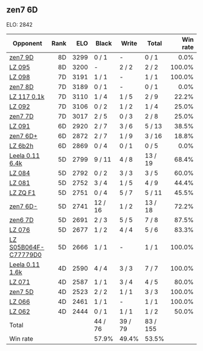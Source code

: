 ## zen7 6D ##

ELO: 2842

Opponent | Rank | ELO | Black | Write | Total | Win rate
---------|-----:|----:|-------|-------|-------|-------:
[zen7 9D](zen7%209D.md) | 8D | 3299 | 0 / 1 | - | 0 / 1 | 0.0%
[LZ 095](LZ%20095.md) | 8D | 3200 | - | 2 / 2 | 2 / 2 | 100.0%
[LZ 098](LZ%20098.md) | 7D | 3191 | 1 / 1 | - | 1 / 1 | 100.0%
[zen7 8D](zen7%208D.md) | 7D | 3189 | 0 / 1 | - | 0 / 1 | 0.0%
[LZ 117 0.1k](LZ%20117%200.1k.md) | 7D | 3110 | 1 / 4 | 1 / 5 | 2 / 9 | 22.2%
[LZ 092](LZ%20092.md) | 7D | 3106 | 0 / 2 | 1 / 2 | 1 / 4 | 25.0%
[zen7 7D](zen7%207D.md) | 7D | 3017 | 2 / 5 | 0 / 3 | 2 / 8 | 25.0%
[LZ 091](LZ%20091.md) | 6D | 2920 | 2 / 7 | 3 / 6 | 5 / 13 | 38.5%
[zen7 6D+](zen7%206D+.md) | 6D | 2872 | 2 / 7 | 1 / 9 | 3 / 16 | 18.8%
[LZ 6b2h](LZ%206b2h.md) | 6D | 2869 | 0 / 4 | 0 / 1 | 0 / 5 | 0.0%
[Leela 0.11 6.4k](Leela%200.11%206.4k.md) | 5D | 2799 | 9 / 11 | 4 / 8 | 13 / 19 | 68.4%
[LZ 084](LZ%20084.md) | 5D | 2792 | 0 / 2 | 3 / 3 | 3 / 5 | 60.0%
[LZ 081](LZ%20081.md) | 5D | 2752 | 3 / 4 | 1 / 5 | 4 / 9 | 44.4%
[LZ ZQ F1](LZ%20ZQ%20F1.md) | 5D | 2751 | 0 / 4 | 5 / 7 | 5 / 11 | 45.5%
[zen7 6D-](zen7%206D-.md) | 5D | 2741 | 12 / 16 | 1 / 2 | 13 / 18 | 72.2%
[zen6 7D](zen6%207D.md) | 5D | 2691 | 2 / 3 | 5 / 5 | 7 / 8 | 87.5%
[LZ 076](LZ%20076.md) | 5D | 2677 | 1 / 2 | 4 / 4 | 5 / 6 | 83.3%
[LZ S05B064F-C77779D0](LZ%20S05B064F-C77779D0.md) | 5D | 2666 | 1 / 1 | - | 1 / 1 | 100.0%
[Leela 0.11 1.6k](Leela%200.11%201.6k.md) | 4D | 2590 | 4 / 4 | 3 / 3 | 7 / 7 | 100.0%
[LZ 071](LZ%20071.md) | 4D | 2587 | 1 / 1 | 3 / 4 | 4 / 5 | 80.0%
[zen7 5D](zen7%205D.md) | 4D | 2523 | 2 / 2 | 1 / 1 | 3 / 3 | 100.0%
[LZ 066](LZ%20066.md) | 4D | 2461 | 1 / 1 | - | 1 / 1 | 100.0%
[LZ 062](LZ%20062.md) | 4D | 2444 | 0 / 1 | 1 / 1 | 1 / 2 | 50.0%
Total | | | 44 / 76 | 39 / 79 | 83 / 155 | 
Win rate| | | 57.9% | 49.4% | 53.5% | 
